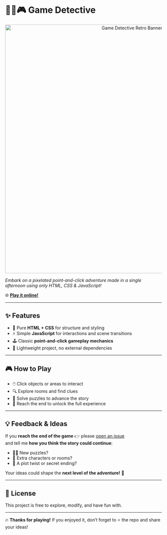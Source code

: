 # 🕵️‍♂️🎮 Game Detective

<p align="center">
  <img src="https://github.com/user-attachments/assets/3929c0e8-ed7a-4610-ab39-068ac5060f3f" alt="Game Detective Retro Banner" width="800"/>
</p>

*Embark on a pixelated point-and-click adventure made in a single afternoon using only HTML, CSS & JavaScript!*  

🌐 **[Play it online!](https://msg-developer.github.io/Game-detective/)**  

---

## ✨ Features

- 🎨 Pure **HTML + CSS** for structure and styling  
- ⚡ Simple **JavaScript** for interactions and scene transitions  
- 🕹️ Classic **point-and-click gameplay mechanics**  
- 📂 Lightweight project, no external dependencies  

---

## 🎮 How to Play

- 🖱️ Click objects or areas to interact  
- 🔍 Explore rooms and find clues  
- 🧩 Solve puzzles to advance the story  
- 🏁 Reach the end to unlock the full experience  

---

## 💡 Feedback & Ideas

If you **reach the end of the game** 👉 please [open an issue](https://github.com/MSG-DEVELOPER/Game-detective/issues)  
and tell me **how you think the story could continue**:  

- 🕵️‍♀️ New puzzles?  
- 👾 Extra characters or rooms?  
- 🔀 A plot twist or secret ending?  

Your ideas could shape the **next level of the adventure!** 🚀  

---

## 📝 License

This project is free to explore, modify, and have fun with.  

---

🔥 **Thanks for playing!** If you enjoyed it, don’t forget to ⭐ the repo and share your ideas!




